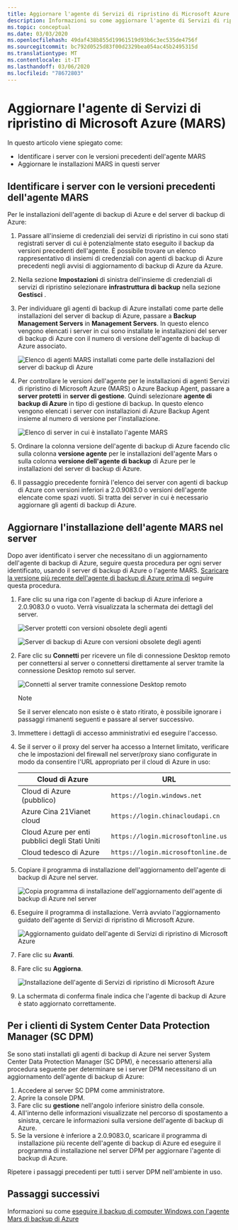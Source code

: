 ```yaml
---
title: Aggiornare l'agente di Servizi di ripristino di Microsoft Azure (MARS)
description: Informazioni su come aggiornare l'agente di Servizi di ripristino di Microsoft Azure (MARS).
ms.topic: conceptual
ms.date: 03/03/2020
ms.openlocfilehash: 49daf438b855d19961519d93b6c3ec535de4756f
ms.sourcegitcommit: bc792d0525d83f00d2329bea054ac45b2495315d
ms.translationtype: MT
ms.contentlocale: it-IT
ms.lasthandoff: 03/06/2020
ms.locfileid: "78672803"
---
```

# <a name="upgrade-the-microsoft-azure-recovery-services-mars-agent"></a>Aggiornare l'agente di Servizi di ripristino di Microsoft Azure (MARS)

In questo articolo viene spiegato come:

* Identificare i server con le versioni precedenti dell'agente MARS
* Aggiornare le installazioni MARS in questi server

## <a name="identify-servers-with-earlier-versions-of-the-mars-agent"></a>Identificare i server con le versioni precedenti dell'agente MARS

Per le installazioni dell'agente di backup di Azure e del server di backup di Azure:

1. Passare all'insieme di credenziali dei servizi di ripristino in cui sono stati registrati server di cui è potenzialmente stato eseguito il backup da versioni precedenti dell'agente. È possibile trovare un elenco rappresentativo di insiemi di credenziali con agenti di backup di Azure precedenti negli avvisi di aggiornamento di backup di Azure da Azure.
1. Nella sezione **Impostazioni** di sinistra dell'insieme di credenziali di servizi di ripristino selezionare **infrastruttura di backup** nella sezione **Gestisci** .
1. Per individuare gli agenti di backup di Azure installati come parte delle installazioni del server di backup di Azure, passare a **Backup Management Servers** in **Management Servers**. In questo elenco vengono elencati i server in cui sono installate le installazioni del server di backup di Azure con il numero di versione dell'agente di backup di Azure associato.

    ![Elenco di agenti MARS installati come parte delle installazioni del server di backup di Azure](./media/upgrade-mars-agent/backup-management-servers.png)

1. Per controllare le versioni dell'agente per le installazioni di agenti Servizi di ripristino di Microsoft Azure (MARS) o Azure Backup Agent, passare a **server protetti** in **server di gestione**. Quindi selezionare **agente di backup di Azure** in tipo di gestione di backup. In questo elenco vengono elencati i server con installazioni di Azure Backup Agent insieme al numero di versione per l'installazione.

    ![Elenco di server in cui è installato l'agente MARS](./media/upgrade-mars-agent/protected-servers.png)

1. Ordinare la colonna versione dell'agente di backup di Azure facendo clic sulla colonna **versione agente** per le installazioni dell'agente Mars o sulla colonna **versione dell'agente di backup** di Azure per le installazioni del server di backup di Azure.

1. Il passaggio precedente fornirà l'elenco dei server con agenti di backup di Azure con versioni inferiori a 2.0.9083.0 o versioni dell'agente elencate come spazi vuoti. Si tratta dei server in cui è necessario aggiornare gli agenti di backup di Azure.

## <a name="update-the-mars-agent-installation-on-the-server"></a>Aggiornare l'installazione dell'agente MARS nel server

Dopo aver identificato i server che necessitano di un aggiornamento dell'agente di backup di Azure, seguire questa procedura per ogni server identificato, usando il server di backup di Azure o l'agente MARS. [Scaricare la versione più recente dell'agente di backup di Azure prima di](https://aka.ms/azurebackup_agent) seguire questa procedura.

1. Fare clic su una riga con l'agente di backup di Azure inferiore a 2.0.9083.0 o vuoto. Verrà visualizzata la schermata dei dettagli del server.

    ![Server protetti con versioni obsolete degli agenti](./media/upgrade-mars-agent/old-agent-version.png)

    ![Server di backup di Azure con versioni obsolete degli agenti](./media/upgrade-mars-agent/backup-management-servers-old-versions.png)

1. Fare clic su **Connetti** per ricevere un file di connessione Desktop remoto per connettersi al server o connettersi direttamente al server tramite la connessione Desktop remoto sul server.

    ![Connetti al server tramite connessione Desktop remoto](./media/upgrade-mars-agent/connect-to-server.png)

    >[!NOTE]
    > Se il server elencato non esiste o è stato ritirato, è possibile ignorare i passaggi rimanenti seguenti e passare al server successivo.

1. Immettere i dettagli di accesso amministrativi ed eseguire l'accesso.

1. Se il server o il proxy del server ha accesso a Internet limitato, verificare che le impostazioni del firewall nel server/proxy siano configurate in modo da consentire l'URL appropriato per il cloud di Azure in uso:

    Cloud di Azure | URL
    -- | ---
    Cloud di Azure (pubblico) |   `https://login.windows.net`
    Azure Cina 21Vianet cloud   | `https://login.chinacloudapi.cn`
    Cloud Azure per enti pubblici degli Stati Uniti |   `https://login.microsoftonline.us`
    Cloud tedesco di Azure  |  `https://login.microsoftonline.de`

1. Copiare il programma di installazione dell'aggiornamento dell'agente di backup di Azure nel server.

    ![Copia programma di installazione dell'aggiornamento dell'agente di backup di Azure nel server](./media/upgrade-mars-agent/copy-agent-installer.png)

1. Eseguire il programma di installazione. Verrà avviato l'aggiornamento guidato dell'agente di Servizi di ripristino di Microsoft Azure.

    ![Aggiornamento guidato dell'agente di Servizi di ripristino di Microsoft Azure](./media/upgrade-mars-agent/agent-upgrade-wizard.png)

1. Fare clic su **Avanti**.

1. Fare clic su **Aggiorna**.

    ![Installazione dell'agente di Servizi di ripristino di Microsoft Azure](./media/upgrade-mars-agent/upgrade-installation.png)

1. La schermata di conferma finale indica che l'agente di backup di Azure è stato aggiornato correttamente.

## <a name="for-system-center-data-protection-manager-sc-dpm-customers"></a>Per i clienti di System Center Data Protection Manager (SC DPM)

Se sono stati installati gli agenti di backup di Azure nei server System Center Data Protection Manager (SC DPM), è necessario attenersi alla procedura seguente per determinare se i server DPM necessitano di un aggiornamento dell'agente di backup di Azure:

1. Accedere al server SC DPM come amministratore.
2. Aprire la console DPM.
3. Fare clic su **gestione** nell'angolo inferiore sinistro della console.
4. All'interno delle informazioni visualizzate nel percorso di spostamento a sinistra, cercare le informazioni sulla versione dell'agente di backup di Azure.
5. Se la versione è inferiore a 2.0.9083.0, scaricare il programma di installazione più recente dell'agente di backup di Azure ed eseguire il programma di installazione nel server DPM per aggiornare l'agente di backup di Azure.

Ripetere i passaggi precedenti per tutti i server DPM nell'ambiente in uso.

## <a name="next-steps"></a>Passaggi successivi

Informazioni su come [eseguire il backup di computer Windows con l'agente Mars di backup di Azure](backup-windows-with-mars-agent.md)

